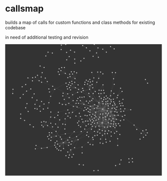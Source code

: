 # callsmap

builds a map of calls for custom functions and class methods for existing codebase

in need of additional testing and revision

![example](https://github.com/doublefint/callsmap/raw/master/img/calls.map.png)
